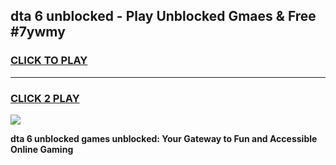 
## dta 6 unblocked - Play Unblocked Gmaes & Free #7ywmy
<h3>
<a href="https://news.freeplayer.one?title=dta_6_unblocked&ref=03M">CLICK TO PLAY</a></h3>
<hr>

<h3>
<a href="https://news.freeplayer.one?title=dta_6_unblocked&ref=03M">CLICK 2 PLAY</a>
  
</h3>

<a href="https://news.freeplayer.one?title=dta_6_unblocked&ref=03M"><img src="https://clearcache.store/games.png"></a>


**dta 6 unblocked games unblocked: Your Gateway to Fun and Accessible Online Gaming**
